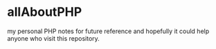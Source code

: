 # allAboutPHP
my personal PHP notes for future reference and hopefully it could help anyone who visit this repository.
